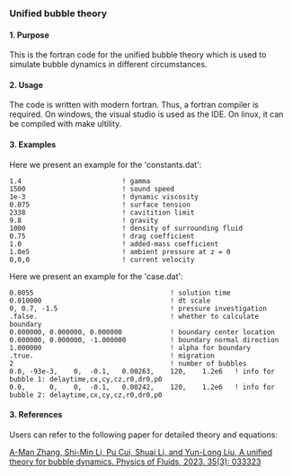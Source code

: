 ### Unified bubble theory
#### 1. Purpose
This is the fortran code for the unified bubble theory which is used to simulate
bubble dynamics in different circumstances. 

#### 2. Usage
The code is written with modern fortran. Thus, a fortran compiler is required.
On windows, the visual studio is used as the IDE. 
On linux, it can be compiled with make ultility.

#### 3. Examples
Here we present an example for the 'constants.dat':
```
1.4							! gamma
1500						! sound speed
1e-3						! dynamic viscosity
0.075						! surface tension
2338						! cavitition limit
9.8							! gravity 
1000						! density of surrounding fluid
0.75						! drag coefficient
1.0							! added-mass coefficient
1.0e5						! ambient pressure at z = 0
0,0,0						! current velocity
```


Here we present an example for the 'case.dat':

```
0.0055									! solution time
0.010000								! dt scale
0, 0.7, -1.5							! pressure investigation
.false.									! whether to calculate boundary
0.000000, 0.000000, 0.000000			! boundary center location
0.000000, 0.000000, -1.000000			! boundary normal direction
1.000000								! alpha for boundary
.true.									! migration
2										! number of bubbles
0.0, -93e-3,	0,	-0.1,	0.00263,	120,	1.2e6	! info for bubble 1: delaytime,cx,cy,cz,r0,dr0,p0
0.0,	  0,    0,  -0.1,   0.00242,    120,    1.2e6	! info for bubble 2: delaytime,cx,cy,cz,r0,dr0,p0
```

#### 3. References
Users can refer to the following paper for detailed theory and equations:


[A-Man Zhang,  Shi-Min Li,  Pu Cui,  Shuai Li, and  Yun-Long Liu, A unified theory for bubble dynamics. Physics of Fluids, 2023. 35(3): 033323](https://aip.scitation.org/doi/10.1063/5.0145415)
